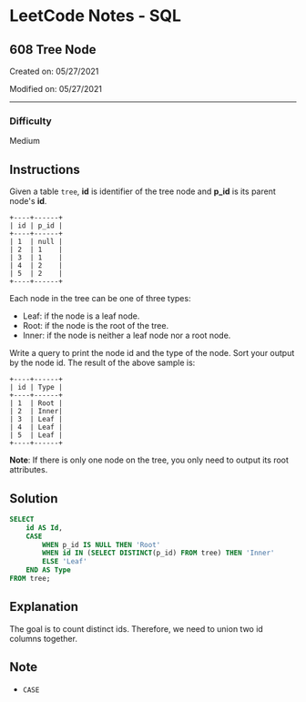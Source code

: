 # LeetCode Notes - SQL

## 608 Tree Node

Created on: 05/27/2021

Modified on: 05/27/2021

---

### Difficulty

Medium

## Instructions

Given a table `tree`, **id** is identifier of the tree node and **p_id** is its 
parent node's **id**.

```
+----+------+
| id | p_id |
+----+------+
| 1  | null |
| 2  | 1    |
| 3  | 1    |
| 4  | 2    |
| 5  | 2    |
+----+------+
```

Each node in the tree can be one of three types:
- Leaf: if the node is a leaf node.
- Root: if the node is the root of the tree.
- Inner: if the node is neither a leaf node nor a root node.

Write a query to print the node id and the type of the node. Sort your output 
by the node id. The result of the above sample is:

```
+----+------+
| id | Type |
+----+------+
| 1  | Root |
| 2  | Inner|
| 3  | Leaf |
| 4  | Leaf |
| 5  | Leaf |
+----+------+
```

**Note**: If there is only one node on the tree, you only need to output its 
root attributes.

## Solution

```sql
SELECT 
    id AS Id, 
    CASE
        WHEN p_id IS NULL THEN 'Root'
        WHEN id IN (SELECT DISTINCT(p_id) FROM tree) THEN 'Inner'
        ELSE 'Leaf'
    END AS Type
FROM tree;
```

## Explanation

The goal is to count distinct ids. Therefore, we need to union two id columns 
together.

## Note

- `CASE`

